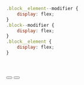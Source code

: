 ```js
.block__element--modifier {
    display: flex;
}
.block--modifier {
    display: flex;
}
.block__element {
    display: flex;
}
```

​

<p class="header">
    <p class="header__body">
        <button class="header__button--primary"></button>
        <button class="header__button--default"></button>
    </p>
</p>
